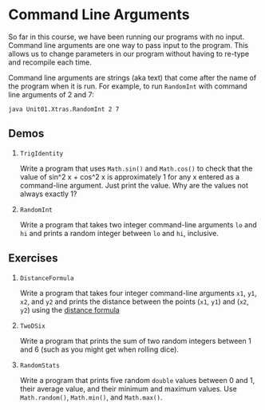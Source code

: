 # Command Line Arguments

So far in this course, we have been running our programs with no input. Command line arguments are one way to pass input to the program. This allows us to change parameters in our program without having to re-type and recompile each time.

Command line arguments are strings (aka text) that come after the name of the program when it is run. For example, to run `RandomInt` with command line arguments of 2 and 7:

```
java Unit01.Xtras.RandomInt 2 7
```

## Demos

1. `TrigIdentity`

   Write a program that uses `Math.sin()` and `Math.cos()` to check that the value of sin^2 x + cos^2 x is approximately 1 for any x entered as a command-line argument. Just print the value. Why are the values not always exactly 1?

1. `RandomInt`

   Write a program that takes two integer command-line arguments `lo` and `hi` and prints a random integer between `lo` and `hi`, inclusive.

## Exercises

1. `DistanceFormula`

   Write a program that takes four integer command-line arguments `x1`, `y1`, `x2`, and `y2` and prints the distance between the points (`x1`, `y1`) and (`x2`, `y2`) using the [distance formula](https://www.geogebra.org/resource/ndGhcZzg/AgiboXtqEj8nyKmf/material-ndGhcZzg.png)

1. `TwoDSix`

   Write a program that prints the sum of two random integers between 1 and 6 (such as you might get when rolling dice).

1. `RandomStats`

   Write a program that prints five random `double` values between 0 and 1, their average value, and their minimum and maximum values. Use `Math.random()`, `Math.min()`, and `Math.max()`.
